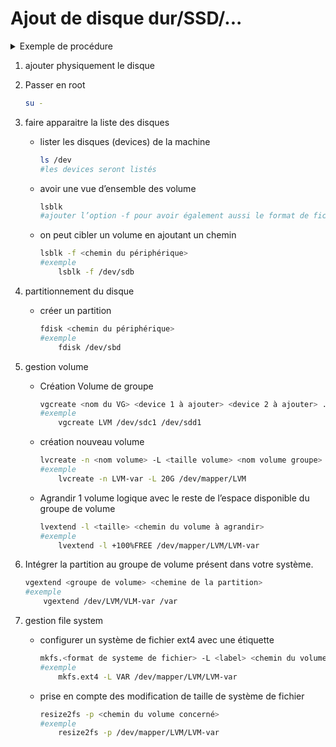 # Ajout de disque dur/SSD/...

<details>
  <summary>Exemple de procédure</summary>

    ```bash
    # Configuration disques, LVM et FS sur SVDB11
    
    # Configuration disques, LVM et FS sur SVDB11
    
    # LVM : Liste des volumes logiques
    lvdisplay
    
    # LVM : Liste des groupes de volumes
    vgdisplay
    
    # LVM : liste des volumes physiques
    pvdisplay
    
    # Affichage arborescent des disques, partitions et volumes présents sur le système 
    lsblk
    
    # Affichage personnalisé incluant en plus le type de système de fichiers présent 
    # sur le volume ainsi que son UUID et son LABEL
    lsblk -o NAME,SIZE,RO,TYPE,MOUNTPOINT,FSTYPE,UUID,LABEL
    
    # Partitionnement des deux nouveaux disques en vue de leur intégration à LVM 
    # (on n'intègre pas un disque entier à LVM mais bien une partition qu'on transforme en PV)
    # Outil de partitionnement en ligne de commande interactif fdisk (lancé sur le disque sdb)
    fdisk /dev/sdb # table de partition en GPT, création partition 1, préparation en type LVM (30), taille 30G
    fdisk /dev/sdc # table de partition en GPT, création partition 1, préparation en type LVM (30), taille 20G
    # m - afficher aide
    # g - création table de partitions au format gpt
    # n - nouvelle partition
    # t - changement type partition 
    # w - écrire les changements
    
    # Vérification création partitions (un sdb1 de 30Go et un sdc1 de 20Go doivent apparaitre)
    lsblk -o NAME,SIZE,RO,TYPE,MOUNTPOINT,FSTYPE,UUID,LABEL
    
    # Intégration des nouvelles partitions à LVM (création de PV)
    pvcreate /dev/sdb1
    pvcreate /dev/sdc1
    pvdisplay
    
    # Extension du VG créé à l'installation de l'OS avec les deux nouveaux PV
    # (contrôle avant et après à l'aide de la commande vgdisplay)
    vgdisplay
    vgextend VG-OS /dev/sdb1 /dev/sdc1
    vgdisplay
    
    # Redimensionnement du LV et du FS lié à /home
    lvresize --size +6G /dev/VG-OS/LV-HOME
    resize2fs /dev/mapper/VG--OS-LV--HOME
    
    # Création d'un LV LV-VAR2 (sera utilisé pour stocker le contenu de /var après migration)
    # Formattage de celui-ci en ext4
    lvcreate --name LV-VAR2 --size 10G VG-OS
    mkfs.ext4 -L FS-VAR2 /dev/mapper/VG--OS-LV--VAR2
    
    # Création d'un LV LV-PROJETS
    # Formattage (installation du FS XFS pour pouvoir formatter avec celui-ci)
    aptitude install xfsprogs
    lvcreate --name LV-PROJETS --size 25G VG-OS
    mkfs.xfs -L FS-PROJETS /dev/mapper/VG--OS-LV--PROJETS
    
    # Vérification
    lsblk -o NAME,SIZE,RO,TYPE,MOUNTPOINT,FSTYPE,UUID,LABEL   
    ```
</details>
    
1. ajouter physiquement le disque
2. Passer en root
    
    ```bash
    su -
    ```
    
3. faire apparaitre la liste des disques
    - lister les disques (devices) de la machine
        
        ```bash
        ls /dev
        #les devices seront listés
        ```
        
    - avoir une vue d’ensemble des volume
        
        ```bash
        lsblk 
        #ajouter l’option -f pour avoir également aussi le format de fichier
        ```
        
    - on peut cibler un volume en ajoutant un chemin
        
        ```bash
        lsblk -f <chemin du périphérique>
        #exemple
        	lsblk -f /dev/sdb
        ```
        
4. partitionnement du disque
    - créer un partition
        
        ```bash
        fdisk <chemin du périphérique>
        #exemple 
        	fdisk /dev/sbd
        ```
        
5. gestion volume 
    - Création Volume de groupe
        
        ```bash
        vgcreate <nom du VG> <device 1 à ajouter> <device 2 à ajouter> ...
        #exemple
        	vgcreate LVM /dev/sdc1 /dev/sdd1
        ```
        
    - création nouveau volume
        
        ```bash
        lvcreate -n <nom volume> -L <taille volume> <nom volume groupe>
        #exemple
        	lvcreate -n LVM-var -L 20G /dev/mapper/LVM
        ```
        
    - Agrandir 1 volume logique avec le reste de l’espace disponible du groupe de volume
        
        ```bash
        lvextend -l <taille> <chemin du volume à agrandir>
        #exemple
        	lvextend -l +100%FREE /dev/mapper/LVM/LVM-var
        ```
        
6. Intégrer la partition au groupe de volume présent dans votre système.
    
    ```bash
    vgextend <groupe de volume> <chemine de la partition>
    #exemple 
    	vgextend /dev/LVM/VLM-var /var
    ```
    
7. gestion file system
    - configurer un système de fichier ext4 avec une étiquette
        
        ```bash
        mkfs.<format de systeme de fichier> -L <label> <chemin du volume concerné>
        #exemple
        	mkfs.ext4 -L VAR /dev/mapper/LVM/LVM-var
        ```
        
    - prise en compte des modification de taille de système de fichier
        
        ```bash
        resize2fs -p <chemin du volume concerné>
        #exemple
        	resize2fs -p /dev/mapper/LVM/LVM-var
        ```
        
